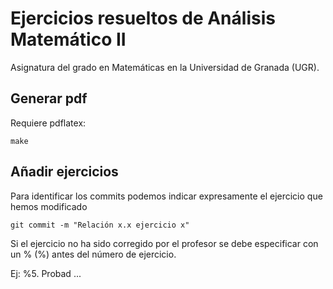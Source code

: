 # Ejercicios resueltos de Análisis Matemático II

Asignatura del grado en Matemáticas en la Universidad de Granada (UGR).

## Generar pdf
Requiere pdflatex:
```shell
make
```
## Añadir ejercicios
Para identificar los commits podemos indicar expresamente el ejercicio que hemos modificado

```shell
git commit -m "Relación x.x ejercicio x"
```

Si el ejercicio no ha sido corregido por el profesor se debe especificar con un % (\%) antes del número de ejercicio.

Ej: %5. Probad ...

